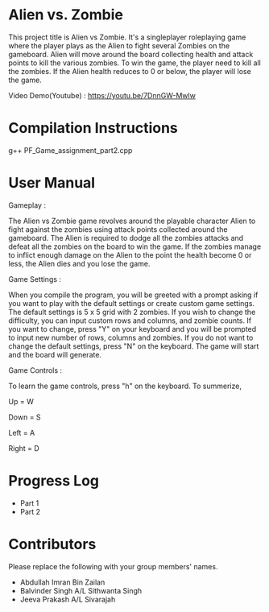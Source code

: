 **Alien vs. Zombie**
======================

This project title is Alien vs Zombie. It's a singleplayer roleplaying game where the player plays as the Alien to fight several Zombies on the gameboard. Alien will move around the board collecting health and attack points to kill the various zombies. To win the game, the player need to kill all the zombies. If the Alien health reduces to 0 or below, the player will lose the game.

Video Demo(Youtube) : https://youtu.be/7DnnGW-Mwlw


**Compilation Instructions**
============================

g++ PF_Game_assignment_part2.cpp


**User Manual**
================

Gameplay : 

The Alien vs Zombie game revolves around the playable character Alien to fight against the zombies using attack points collected around the gameboard. The Alien is required to dodge all the zombies attacks and defeat all the zombies on the board to win the game. If the zombies manage to inflict enough damage on the Alien to the point the health become 0 or less, the Alien dies and you lose the game.

Game Settings : 

When you compile the program, you will be greeted with a prompt asking if you want to play with the default settings or create custom game settings. The default settings is 5 x 5 grid with 2 zombies. If you wish to change the difficulty, you can input custom rows and columns, and zombie counts. If you want to change, press "Y" on your keyboard and you will be prompted to input new number of rows, columns and zombies. If you do not want to change the default settings, press "N" on the keyboard. The game will start and the board will generate.

Game Controls : 

To learn the game controls, press "h" on the keyboard. To summerize,

Up = W

Down = S

Left = A

Right = D


**Progress Log**
================

- Part 1
- Part 2


**Contributors**
================

Please replace the following with your group members' names.
- Abdullah Imran Bin Zailan
- Balvinder Singh A/L Sithwanta Singh
- Jeeva Prakash A/L Sivarajah 

